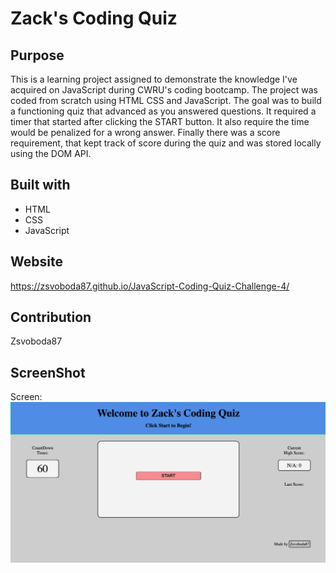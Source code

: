 # Zack's Coding Quiz

## Purpose
This is a learning project assigned to demonstrate the knowledge I've acquired on JavaScript during CWRU's coding bootcamp.  The project was coded from scratch using HTML CSS and JavaScript.  The goal was to build a functioning quiz that advanced as you answered questions. It required a timer that started after clicking the START button. It also require the time would be penalized for a wrong answer.  Finally there was a score requirement, that kept track of score during the quiz and was stored locally using the DOM API. 

## Built with
* HTML
* CSS
* JavaScript


## Website
 https://zsvoboda87.github.io/JavaScript-Coding-Quiz-Challenge-4/

## Contribution
Zsvoboda87 


## ScreenShot
Screen: ![Screenshot](/assets/Screenshot.png)

